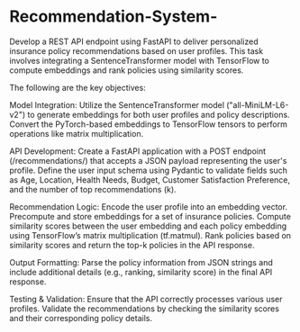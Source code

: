 # Recommendation-System-

Develop a REST API endpoint using FastAPI to deliver personalized insurance policy recommendations based on user profiles. This task involves integrating a SentenceTransformer model with TensorFlow to compute embeddings and rank policies using similarity scores.

The following are the key objectives:

Model Integration:
Utilize the SentenceTransformer model ("all-MiniLM-L6-v2") to generate embeddings for both user profiles and policy descriptions.
Convert the PyTorch-based embeddings to TensorFlow tensors to perform operations like matrix multiplication.

API Development:
Create a FastAPI application with a POST endpoint (/recommendations/) that accepts a JSON payload representing the user's profile.
Define the user input schema using Pydantic to validate fields such as Age, Location, Health Needs, Budget, Customer Satisfaction Preference, and the number of top recommendations (k).

Recommendation Logic:
Encode the user profile into an embedding vector.
Precompute and store embeddings for a set of insurance policies.
Compute similarity scores between the user embedding and each policy embedding using TensorFlow’s matrix multiplication (tf.matmul).
Rank policies based on similarity scores and return the top-k policies in the API response.

Output Formatting:
Parse the policy information from JSON strings and include additional details (e.g., ranking, similarity score) in the final API response.

Testing & Validation:
Ensure that the API correctly processes various user profiles.
Validate the recommendations by checking the similarity scores and their corresponding policy details.

